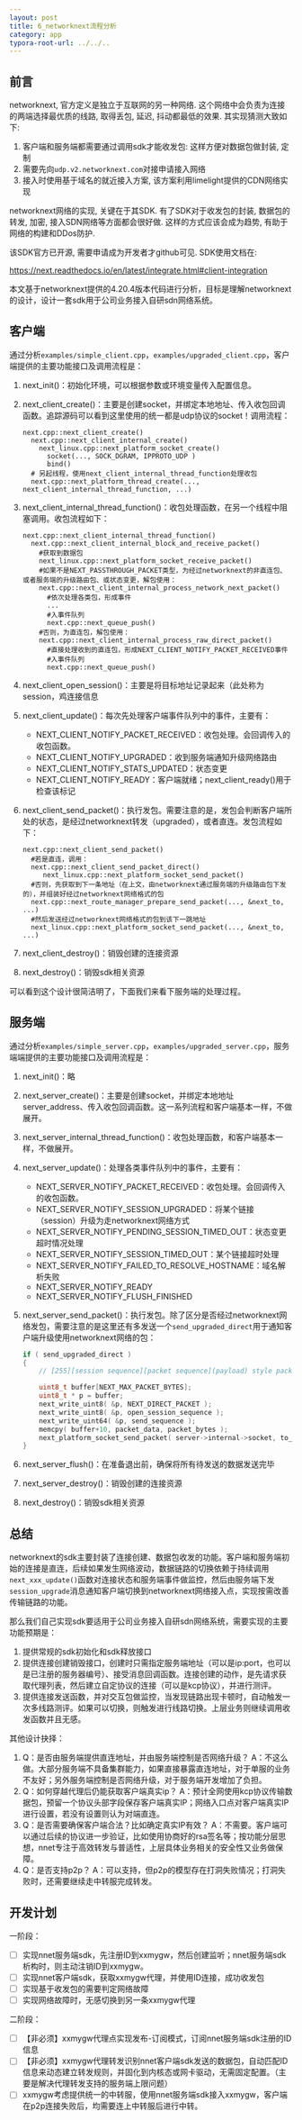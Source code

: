 ```yaml
---
layout: post
title: 6_networknext流程分析
category: app
typora-root-url: ../../..
---
```


## 前言

networknext, 官方定义是独立于互联网的另一种网络. 这个网络中会负责为连接的两端选择最优质的线路, 取得丢包, 延迟, 抖动都最低的效果. 其实现猜测大致如下:

1. 客户端和服务端都需要通过调用sdk才能收发包: 这样方便对数据包做封装, 定制
2. 需要先向`udp.v2.networknext.com`对接申请接入网络
3. 接入时使用基于域名的就近接入方案, 该方案利用limelight提供的CDN网络实现

networknext网络的实现, 关键在于其SDK. 有了SDK对于收发包的封装, 数据包的转发, 加密, 接入SDN网络等方面都会很好做. 这样的方式应该会成为趋势, 有助于网络的构建和DDos防护.

该SDK官方已开源, 需要申请成为开发者才github可见. SDK使用文档在:

https://next.readthedocs.io/en/latest/integrate.html#client-integration

本文基于networknext提供的4.20.4版本代码进行分析，目标是理解networknext的设计，设计一套sdk用于公司业务接入自研sdn网络系统。

## 客户端

通过分析`examples/simple_client.cpp`，`examples/upgraded_client.cpp`，客户端提供的主要功能接口及调用流程是：

1. next_init()：初始化环境，可以根据参数或环境变量传入配置信息。

2. next_client_create()：主要是创建socket，并绑定本地地址、传入收包回调函数。追踪源码可以看到这里使用的统一都是udp协议的socket！调用流程：
   ```shell
   next.cpp::next_client_create()
     next.cpp::next_client_internal_create()
       next_linux.cpp::next_platform_socket_create()
         socket(..., SOCK_DGRAM, IPPROTO_UDP )
         bind()
     # 另起线程，使用next_client_internal_thread_function处理收包
     next.cpp::next_platform_thread_create(..., next_client_internal_thread_function, ...)
   ```

3. next_client_internal_thread_function()：收包处理函数，在另一个线程中阻塞调用。收包流程如下：

   ```shell
   next.cpp::next_client_internal_thread_function()
     next.cpp::next_client_internal_block_and_receive_packet()
       #获取到数据包
       next_linux.cpp::next_platform_socket_receive_packet()
       #如果不是NEXT_PASSTHROUGH_PACKET类型，为经过networknext的非直连包、或者服务端的升级路由包、或状态变更，解包使用：
       next.cpp::next_client_internal_process_network_next_packet()
         #依次处理各类包，形成事件
         ...
         #入事件队列
         next.cpp::next_queue_push()
       #否则，为直连包，解包使用：
       next.cpp::next_client_internal_process_raw_direct_packet()
         #直接处理收到的直连包，形成NEXT_CLIENT_NOTIFY_PACKET_RECEIVED事件
         #入事件队列
         next.cpp::next_queue_push()
   ```

4. next_client_open_session()：主要是将目标地址记录起来（此处称为session，鸡连接信息

5. next_client_update()：每次先处理客户端事件队列中的事件，主要有：

   - NEXT_CLIENT_NOTIFY_PACKET_RECEIVED：收包处理。会回调传入的收包函数。
   - NEXT_CLIENT_NOTIFY_UPGRADED：收到服务端通知升级网络路由
   - NEXT_CLIENT_NOTIFY_STATS_UPDATED：状态变更
   - NEXT_CLIENT_NOTIFY_READY：客户端就绪；next_client_ready()用于检查该标记

6. next_client_send_packet()：执行发包。需要注意的是，发包会判断客户端所处的状态，是经过networknext转发（upgraded），或者直连。发包流程如下：

   ```shell
   next.cpp::next_client_send_packet()
     #若是直连，调用：
     next.cpp::next_client_send_packet_direct()
     	next_linux.cpp::next_platform_socket_send_packet()
     #否则，先获取到下一条地址（在上文，由networknext通过服务端的升级路由包下发的），并组装好经过networknext网络格式的包
     next.cpp::next_route_manager_prepare_send_packet(..., &next_to, ...)
     #然后发送经过networknext网络格式的包到该下一跳地址
     next_linux.cpp::next_platform_socket_send_packet(..., &next_to, ...)
   ```

7. next_client_destroy()：销毁创建的连接资源

8. next_destroy()：销毁sdk相关资源

可以看到这个设计很简洁明了，下面我们来看下服务端的处理过程。

## 服务端

通过分析`examples/simple_server.cpp`，`examples/upgraded_server.cpp`，服务端端提供的主要功能接口及调用流程是：

1. next_init()：略

2. next_server_create()：主要是创建socket，并绑定本地地址server_address、传入收包回调函数。这一系列流程和客户端基本一样，不做展开。

3. next_server_internal_thread_function()：收包处理函数，和客户端基本一样，不做展开。

4. next_server_update()：处理各类事件队列中的事件，主要有：

   - NEXT_SERVER_NOTIFY_PACKET_RECEIVED：收包处理。会回调传入的收包函数。
   - NEXT_SERVER_NOTIFY_SESSION_UPGRADED：将某个链接（session）升级为走networknext网络方式
   - NEXT_SERVER_NOTIFY_PENDING_SESSION_TIMED_OUT：状态变更超时情况处理
   - NEXT_SERVER_NOTIFY_SESSION_TIMED_OUT：某个链接超时处理
   - NEXT_SERVER_NOTIFY_FAILED_TO_RESOLVE_HOSTNAME：域名解析失败
   - NEXT_SERVER_NOTIFY_READY
   - NEXT_SERVER_NOTIFY_FLUSH_FINISHED

5. next_server_send_packet()：执行发包。除了区分是否经过networknext网络发包，需要注意的是这里还有多发送一个`send_upgraded_direct`用于通知客户端升级使用networknext网络的包：

   ```c
   if ( send_upgraded_direct )
   {
       // [255][session sequence][packet sequence](payload) style packet direct to client
   
       uint8_t buffer[NEXT_MAX_PACKET_BYTES];
       uint8_t * p = buffer;
       next_write_uint8( &p, NEXT_DIRECT_PACKET );
       next_write_uint8( &p, open_session_sequence );
       next_write_uint64( &p, send_sequence );
       memcpy( buffer+10, packet_data, packet_bytes );
       next_platform_socket_send_packet( server->internal->socket, to_address, buffer, size_t(packet_bytes) + 10 );
   }
   ```

6. next_server_flush()：在准备退出前，确保将所有待发送的数据发送完毕

7. next_server_destroy()：销毁创建的连接资源

8. next_destroy()：销毁sdk相关资源

## 总结

networknext的sdk主要封装了连接创建、数据包收发的功能。客户端和服务端初始的连接是直连，后续如果发生网络波动，数据链路的切换依赖于持续调用`next_xxx_update()`函数对连接状态和服务端事件做监控，然后由服务端下发`session_upgrade`消息通知客户端切换到networknext网络接入点，实现按需改善传输链路的功能。

那么我们自己实现sdk要适用于公司业务接入自研sdn网络系统，需要实现的主要功能预期是：

1. 提供常规的sdk初始化和sdk释放接口
2. 提供连接创建销毁接口，创建时只需指定服务端地址（可以是ip:port，也可以是已注册的服务器编号）、接受消息回调函数。连接创建的动作，是先请求获取代理列表，然后建立自定协议的连接（可以是kcp协议），并进行测评。
3. 提供连接发送函数，并对交互包做监控，当发现链路出现卡顿时，自动触发一次多线路测评。如果可以切换，则触发进行线路切换。上层业务则继续调用收发函数并且无感。

其他设计抉择：

1. Q：是否由服务端提供直连地址，并由服务端控制是否网络升级？
   A：不这么做。大部分服务端不具备集群能力，如果直接暴露直连地址，对于单服的业务不友好；另外服务端控制是否网络升级，对于服务端开发增加了负担。
2. Q：如何穿越代理后仍能获取客户端真实ip？
   A：预计全网使用kcp协议传输数据包，预留一个协议头部字段保存客户端真实IP；网络入口点对客户端真实IP进行设置，若没有设置则认为对端直连。
3. Q：是否需要确保客户端合法？比如确定真实IP有效？
   A：不需要。客户端可以通过后续的协议进一步验证，比如使用协商好的rsa签名等；按功能分层思想，nnet专注于高效转发与普适性，上层具体业务相关的安全性又业务做保障。
4. Q：是否支持p2p？
   A：可以支持，但p2p的模型存在打洞失败情况；打洞失败时，还需要继续走中转服完成转发。

## 开发计划

一阶段：

* [ ] 实现nnet服务端sdk，先注册ID到xxmygw，然后创建监听；nnet服务端sdk析构时，则主动注销ID到xxmygw。
* [ ] 实现nnet客户端sdk，获取xxmygw代理，并使用ID连接，成功收发包
* [ ] 实现基于收发包的需要判定网络故障
* [ ] 实现网络故障时，无感切换到另一条xxmygw代理

二阶段：

* [ ] 【非必须】xxmygw代理点实现发布-订阅模式，订阅nnet服务端sdk注册的ID信息
* [ ] 【非必须】xxmygw代理转发识别nnet客户端sdk发送的数据包，自动匹配ID信息来动态建立转发规则，并固化到内核态或网卡驱动，无需固定配置。（主要是解决代理转发支持的服务端上限问题）
* [ ] xxmygw考虑提供统一的中转服，使用nnet服务端sdk接入xxmygw，客户端在p2p连接失败后，均需要连上中转服后进行中转。
